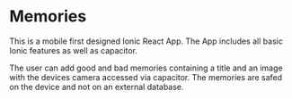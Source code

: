 # Memories

This is a mobile first designed Ionic React App. The App includes all basic Ionic features as well as capacitor.

The user can add good and bad memories containing a title and an image with the devices camera accessed via capacitor. The memories are safed on the device and not on an external database.
